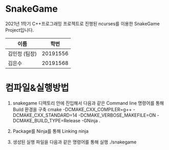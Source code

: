 # SnakeGame

2021년 1학기 C++프로그래밍 프로젝트로 진행된 ncurses를 이용한 SnakeGame Project입니다.

| 이름          | 학번     |
| ------------- | -------- |
| 김민정 (팀장) | 20191556 |
| 김은수        | 20191568 |

# 컴파일&실행방법
1. snakegame 디렉토리 안에 진입해서 다음과 같은 Command line 명령어를 통해 Build 환경을 구축
cmake -DCMAKE_CXX_COMPILER=g++ -DCMAKE_CXX_STANDARD=14 -DCMAKE_VERBOSE_MAKEFILE=ON -DCMAKE_BUILD_TYPE=Release -GNinja .

2. Package를 Ninja를 통해 Linking
ninja

3. 생성된 실행 파일을 다음과 같은 명령어를 통해 실행
./snakegame
